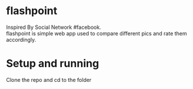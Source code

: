 # flashpoint
Inspired By Social Network #facebook.<br>
flashpoint is simple web app used to compare different pics and rate them accordingly.
# Setup and running
Clone the repo and cd to the folder
